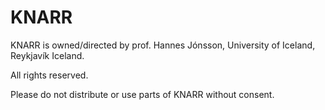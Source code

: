 # KNARR

KNARR is owned/directed by prof. Hannes Jónsson, University of Iceland, Reykjavík Iceland. 

All rights reserved.

Please do not distribute or use parts of KNARR without consent.
